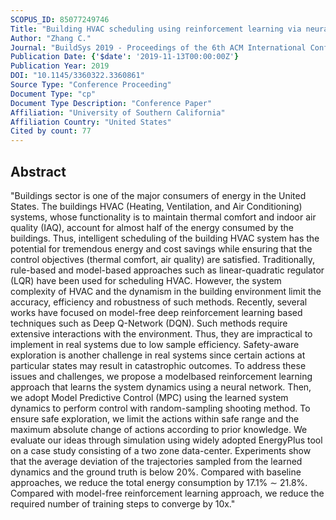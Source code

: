 ```yaml
---
SCOPUS_ID: 85077249746
Title: "Building HVAC scheduling using reinforcement learning via neural network based model approximation"
Author: "Zhang C."
Journal: "BuildSys 2019 - Proceedings of the 6th ACM International Conference on Systems for Energy-Efficient Buildings, Cities, and Transportation"
Publication Date: {'$date': '2019-11-13T00:00:00Z'}
Publication Year: 2019
DOI: "10.1145/3360322.3360861"
Source Type: "Conference Proceeding"
Document Type: "cp"
Document Type Description: "Conference Paper"
Affiliation: "University of Southern California"
Affiliation Country: "United States"
Cited by count: 77
---
```


## Abstract
"Buildings sector is one of the major consumers of energy in the United States. The buildings HVAC (Heating, Ventilation, and Air Conditioning) systems, whose functionality is to maintain thermal comfort and indoor air quality (IAQ), account for almost half of the energy consumed by the buildings. Thus, intelligent scheduling of the building HVAC system has the potential for tremendous energy and cost savings while ensuring that the control objectives (thermal comfort, air quality) are satisfied. Traditionally, rule-based and model-based approaches such as linear-quadratic regulator (LQR) have been used for scheduling HVAC. However, the system complexity of HVAC and the dynamism in the building environment limit the accuracy, efficiency and robustness of such methods. Recently, several works have focused on model-free deep reinforcement learning based techniques such as Deep Q-Network (DQN). Such methods require extensive interactions with the environment. Thus, they are impractical to implement in real systems due to low sample efficiency. Safety-aware exploration is another challenge in real systems since certain actions at particular states may result in catastrophic outcomes. To address these issues and challenges, we propose a modelbased reinforcement learning approach that learns the system dynamics using a neural network. Then, we adopt Model Predictive Control (MPC) using the learned system dynamics to perform control with random-sampling shooting method. To ensure safe exploration, we limit the actions within safe range and the maximum absolute change of actions according to prior knowledge. We evaluate our ideas through simulation using widely adopted EnergyPlus tool on a case study consisting of a two zone data-center. Experiments show that the average deviation of the trajectories sampled from the learned dynamics and the ground truth is below 20%. Compared with baseline approaches, we reduce the total energy consumption by 17.1% ∼ 21.8%. Compared with model-free reinforcement learning approach, we reduce the required number of training steps to converge by 10x."
